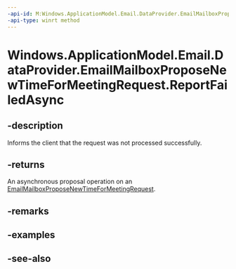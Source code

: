----api-id: M:Windows.ApplicationModel.Email.DataProvider.EmailMailboxProposeNewTimeForMeetingRequest.ReportFailedAsync
-api-type: winrt method
---<!-- Method syntaxpublic Windows.Foundation.IAsyncAction ReportFailedAsync()--># Windows.ApplicationModel.Email.DataProvider.EmailMailboxProposeNewTimeForMeetingRequest.ReportFailedAsync## -descriptionInforms the client that the request was not processed successfully.## -returnsAn asynchronous proposal operation on an [EmailMailboxProposeNewTimeForMeetingRequest](emailmailboxproposenewtimeformeetingrequest.md).## -remarks## -examples## -see-also